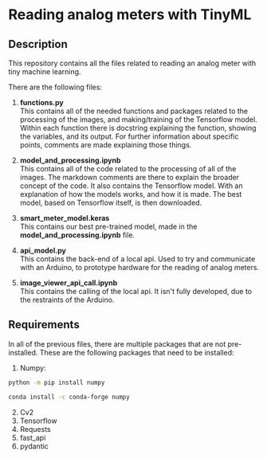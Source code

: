 # Reading analog meters with TinyML

## Description 
This repository contains all the files related to reading an analog meter with tiny machine learning.

There are the following files:
1) **functions.py**\
This contains all of the needed functions and packages related to the processing of the images, and making/training of the Tensorflow model.
Within each function there is docstring explaining the function, showing the variables, and its output.
For further information about specific points, comments are made explaining those things.

2) **model_and_processing.ipynb**\
This contains all of the code related to the processing of all of the images.
The markdown comments are there to explain the broader concept of the code.
It also contains the Tensorflow model.
With an explanation of how the models works, and how it is made.
The best model, based on Tensorflow itself, is then downloaded.

4) **smart_meter_model.keras**\
This contains our best pre-trained model, made in the **model_and_processing.ipynb** file.

5) **api_model.py**\
This contains the back-end of a local api.
Used to try and communicate with an Arduino, to prototype hardware for the reading of analog meters.

6) **image_viewer_api_call.ipynb**\
This contains the calling of the local api.
It isn't fully developed, due to the restraints of the Arduino.

## Requirements
In all of the previous files, there are multiple packages that are not pre-installed.
These are the following packages that need to be installed:
1) Numpy:
```sh
python -m pip install numpy
```

```sh
conda install -c conda-forge numpy
```

2) Cv2
3) Tensorflow
4) Requests
5) fast_api
6) pydantic

